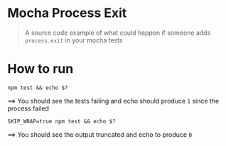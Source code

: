 # Mocha Process Exit

> A source code example of what could happen if someone adds `process.exit` in your mocha tests

# How to run

```
npm test && echo $?
```

==> You should see the tests failing and echo should produce `1` since the process failed

```
SKIP_WRAP=true npm test && echo $?
```

==> You should see the output truncated and echo to produce `0`
